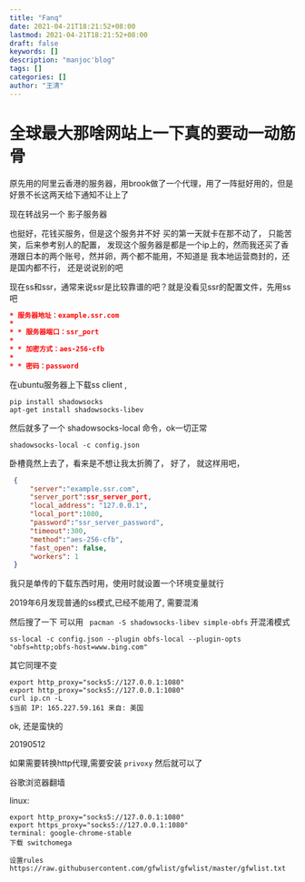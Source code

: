 ```yaml
---
title: "Fanq"
date: 2021-04-21T18:21:52+08:00
lastmod: 2021-04-21T18:21:52+08:00
draft: false
keywords: []
description: "manjoc'blog"
tags: []
categories: []
author: "王清"
---
```


# 全球最大那啥网站上一下真的要动一动筋骨

原先用的阿里云香港的服务器，用brook做了一个代理，用了一阵挺好用的，但是好景不长这两天给下通知不让上了

现在转战另一个 影子服务器

也挺好，花钱买服务，但是这个服务并不好 买的第一天就卡在那不动了， 只能苦笑，后来参考别人的配置，
发现这个服务器是都是一个ip上的，然而我还买了香港跟日本的两个账号，然并卵，两个都不能用，不知道是
我本地运营商封的，还是国内都不行， 还是说说别的吧

现在ss和ssr，通常来说ssr是比较靠谱的吧？就是没看见ssr的配置文件，先用ss吧

```json
* 服务器地址：example.ssr.com
*
* * 服务器端口：ssr_port
*
* * 加密方式：aes-256-cfb
*
* * 密码：password
```

在ubuntu服务器上下载ss client , 

```shell
pip install shadowsocks
apt-get install shadowsocks-libev
```

然后就多了一个 shadowsocks-local 命令，ok一切正常

`shadowsocks-local -c config.json`

卧槽竟然上去了，看来是不想让我太折腾了， 好了， 就这样用吧，

```json
 {
     "server":"example.ssr.com",
     "server_port":ssr_server_port,
     "local_address": "127.0.0.1",
     "local_port":1080,
     "password":"ssr_server_password",
     "timeout":300,
     "method":"aes-256-cfb",
     "fast_open": false,
     "workers": 1
 }
```

我只是单传的下载东西时用，使用时就设置一个环境变量就行

2019年6月发现普通的ss模式,已经不能用了, 需要混淆

然后搜了一下 可以用 ` pacman -S shadowsocks-libev simple-obfs` 开混淆模式

`ss-local -c config.json --plugin obfs-local --plugin-opts "obfs=http;obfs-host=www.bing.com"`

其它同理不变


```shell
export http_proxy="socks5://127.0.0.1:1080"
export http_proxy="socks5://127.0.0.1:1080"
curl ip.cn -L
$当前 IP: 165.227.59.161 来自: 美国 

```

ok, 还是蛮快的

20190512

如果需要转换http代理,需要安装 `privoxy` 然后就可以了

谷歌浏览器翻墙

linux: 

```shell
export http_proxy="socks5://127.0.0.1:1080"
export https_proxy="socks5://127.0.0.1:1080"
terminal: google-chrome-stable
下载 switchomega

设置rules https://raw.githubusercontent.com/gfwlist/gfwlist/master/gfwlist.txt
```

